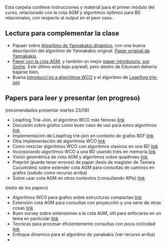 Esta carpeta contiene instrucciones y material para el primer módulo del curso, relacionado con la cota AGM y algoritmos óptimos para BD relacionales, con respecto al output en el peor caso.  

## Lectura para complementar la clase 
- Papaer sobre [Algoritmo de Yannakakis dinámico](https://www.martinugarte.com/media/pdfs/main_pDxeVno.pdf), con una buena descripción del algoritmo de Yannakakis original. [Paper original de Yannakakis](https://www.researchgate.net/profile/Mihalis-Yannakakis/publication/200034379_Algorithms_for_Acyclic_Database_Schemes/links/5745c2a708ae9f741b430b62/Algorithms-for-Acyclic-Database-Schemes.pdf).
- [Paper con la cota AGM](https://www.cs.upc.edu/~atserias/papers/joins/queries-revised.pdf), y también un mejor [paper introdutorio, por Grohe](https://link.springer.com/chapter/10.1007/978-3-642-41660-6_17). Este último está bajo paywall, pero dentro de Eduroam debería bajarse bien. 
- Buena [introducci'on a algoritmos WCO](https://sigmodrecord.org/publications/sigmodRecord/1312/03.principles.ngo.pdf) y el algoritmo de [Leapfrog trie-join](https://arxiv.org/pdf/1210.0481.pdf)

## Papers para leer y presentar (en progreso)

(recomendados presentar martes 23/08)
- Leapfrog Trie-Join, el algoritmo WCO más famoso [link](http://www.openproceedings.org/ICDT/2014/paper_13.pdf)
- Discusión sobre grafos como buen caso de uso para estos algoritmos [link](https://arxiv.org/abs/1503.04169)
- Implementación de Leapfrog trie-join en contexto de grafos RDF [link](https://aidanhogan.com/docs/SPARQL_worst_case_optimal.pdf)
- Otra implementación de algoritmos WCO [link](https://dl.acm.org/doi/pdf/10.1145/3129246)
- Como mezclar algoritmos WCO con algoritmos clasicos en una BD [link](https://arxiv.org/pdf/1903.02076.pdf)
- Incorporando algoritmos WCO a una BD usando tries en memoria [link](https://dl.acm.org/doi/pdf/10.14778/3407790.3407797)
- Visión geométrica de cota AGM y algoritmos sobre quadtrees [link](https://dl.acm.org/doi/pdf/10.1145/3514231)
- Preprint (puede tener errores) de paper (tesis de magister de Tamara Cucumides) sobre extender cota AGM para consultas de caminos en grafos (subido como recurso arriba)
- Sobre usar cota AGM en otros contextos (consultando APIs) [link](https://adriansoto.cl/pdf/amw2019.pdf)

(resto de los papers)
- Algoritmos WCO para grafos sobre estructuras compactas [link](https://dl.acm.org/doi/pdf/10.1145/3448016.3457256)
- Extensión cota AGM para consultas con proyección y una serie de otras cosas [link](http://www.cs.ox.ac.uk/files/5024/GLVV_7_11_conjqueries_jacm.pdf)
- Buen survey sobre extensiones a la cota AGM, útil para enfocarse en un tema en particular [link](https://arxiv.org/pdf/1803.09930)
- Tecnicas para procesar eficientemente consultas con poca ciclicidad [link](https://dl.acm.org/doi/10.1145/2902251.2902309)
- Enfoque dinamico para el algoritmo de yanakakis (ver recurso arriba)
- 

